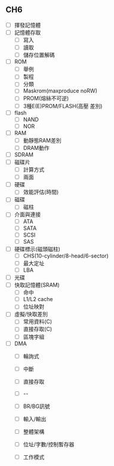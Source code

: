## CH6
- [ ] 揮發記憶體
- [ ] 記憶體存取
	- [ ] 寫入
	- [ ] 讀取
	- [ ] 儲存位置解碼
- [ ] ROM
	- [ ] 舉例
	- [ ] 製程
	- [ ] 分類
	- [ ] Maskrom(maxproduce noRW)
	- [ ] PROM(熔絲不可逆)
	- [ ] 3種E(E)PROM/FLASH(高壓 差別)
- [ ] flash
	- [ ] NAND
	- [ ] NOR
- [ ] RAM
	- [ ] 動靜態RAM差別
	- [ ] DRAM動作
- [ ] SDRAM
- [ ] 磁碟片
	- [ ] 計算方式
	- [ ] 兩面
- [ ] 硬碟
	- [ ] 效能評估(時間)
- [ ] 磁碟
	- [ ] 磁柱
- [ ] 介面與連接
	- [ ] ATA
	- [ ] SATA
	- [ ] SCSI
	- [ ] SAS
- [ ] 硬碟標示(磁頭磁柱)
	- [ ] CHS(10-cylinder/8-head/6-sector)
	- [ ] 最大定址
	- [ ] LBA
- [ ] 光碟
- [ ] 快取記憶體(SRAM)
	- [ ] 命中 
	- [ ] L1/L2 cache
	- [ ] 位址映對
- [ ] 虛擬/快取差別
	- [ ] 常用資料(C)
	- [ ] 直接存取(C)
	- [ ] 區塊字組
- [ ] DMA
	- [ ] 輪詢式
	- [ ] 中斷
	- [ ] 直接存取
	- [ ] --
	- [ ] BR/BG訊號
	- [ ] 輸入/輸出
	- [ ] 整體架構
	- [ ] 位址/字數/控制暫存器
	- [ ] 工作模式


